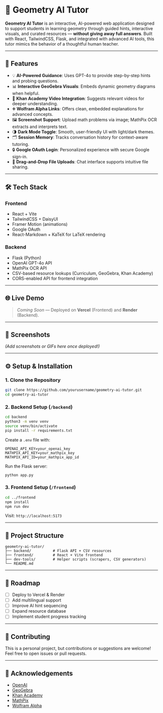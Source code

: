 
# 📐 Geometry AI Tutor

**Geometry AI Tutor** is an interactive, AI-powered web application designed to support students in learning geometry through guided hints, interactive visuals, and curated resources — **without giving away full answers**. Built with React, TailwindCSS, Flask, and integrated with advanced AI tools, this tutor mimics the behavior of a thoughtful human teacher.

---

## 🚀 Features

- 💡 **AI-Powered Guidance**: Uses GPT-4o to provide step-by-step hints and probing questions.
- 📊 **Interactive GeoGebra Visuals**: Embeds dynamic geometry diagrams when helpful.
- 🎥 **Khan Academy Video Integration**: Suggests relevant videos for deeper understanding.
- ➕ **Wolfram Alpha Links**: Offers clean, embedded explanations for advanced concepts.
- 🖼️ **Screenshot Support**: Upload math problems via image; MathPix OCR extracts and interprets text.
- 🌗 **Dark Mode Toggle**: Smooth, user-friendly UI with light/dark themes.
- 🗂️ **Session Memory**: Tracks conversation history for context-aware tutoring.
- 🔒 **Google OAuth Login**: Personalized experience with secure Google sign-in.
- 📂 **Drag-and-Drop File Uploads**: Chat interface supports intuitive file sharing.

---

## 🛠️ Tech Stack

### **Frontend** 
- React + Vite
- TailwindCSS + DaisyUI
- Framer Motion (animations)
- Google OAuth
- React-Markdown + KaTeX for LaTeX rendering

### **Backend**
- Flask (Python)
- OpenAI GPT-4o API
- MathPix OCR API
- CSV-based resource lookups (Curriculum, GeoGebra, Khan Academy)
- CORS-enabled API for frontend integration

---

## 🌐 Live Demo
> _Coming Soon_ — Deployed on **Vercel** (Frontend) and **Render** (Backend).

---

## 📸 Screenshots
*(Add screenshots or GIFs here once deployed!)*

---

## ⚙️ Setup & Installation

### 1. Clone the Repository
```bash
git clone https://github.com/yourusername/geometry-ai-tutor.git
cd geometry-ai-tutor
```

### 2. Backend Setup (`/backend`)
```bash
cd backend
python3 -m venv venv
source venv/bin/activate
pip install -r requirements.txt
```
Create a `.env` file with:
```
OPENAI_API_KEY=your_openai_key
MATHPIX_API_KEY=your_mathpix_key
MATHPIX_API_ID=your_mathpix_app_id
```
Run the Flask server:
```bash
python app.py
```

### 3. Frontend Setup (`/frontend`)
```bash
cd ../frontend
npm install
npm run dev
```

Visit: `http://localhost:5173`

---

## 📂 Project Structure
```
geometry-ai-tutor/
├── backend/          # Flask API + CSV resources
├── frontend/         # React + Vite frontend
├── dev-tools/        # Helper scripts (scrapers, CSV generators)
└── README.md
```

---

## 🚧 Roadmap
- [ ] Deploy to Vercel & Render
- [ ] Add multilingual support
- [ ] Improve AI hint sequencing
- [ ] Expand resource database
- [ ] Implement student progress tracking

---

## 🤝 Contributing
This is a personal project, but contributions or suggestions are welcome! Feel free to open issues or pull requests.

---

## 🙌 Acknowledgements
- [OpenAI](https://openai.com/)
- [GeoGebra](https://www.geogebra.org/)
- [Khan Academy](https://www.khanacademy.org/)
- [MathPix](https://mathpix.com/)
- [Wolfram Alpha](https://www.wolframalpha.com/)
